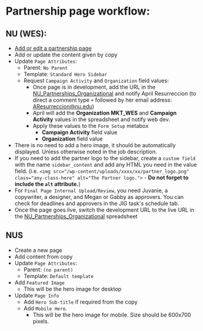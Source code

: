 # Partnership page workflow:

## NU (WES):

- [Add or edit a partnership page](https://nu-edu-preprod.go-vip.co/wp-admin/edit.php?post_type=partnership)
- Add or update the content given by copy
- Update `Page Attributes`:
    - Parent: `No Parent`
    - Template: `Standard Hero Sidebar`
    - Request `Campaign Activity` and `Organization` field values:
        - Once page is in development, add the URL in the [NU_Partnerships_Organizational](https://docs.google.com/spreadsheets/d/1CEYuLWvMCTCFmRUPbL8ZS9cw-igYbr7VZauYH1utfhQ/edit?ts=5e7e76d5#gid=1054635506) and notify April Resurreccion (to direct a comment type `+` followed by her email address: AResurreccion@nu.edu)
        - April will add the **Organization MKT_WES** and **Campaign Activity** values in the spreadsheet and notify web dev.
        - Apply these values to the `Form Setup` metabox
            - **Campaign Activity** field value
            - **Organization** field value
- There is no need to add a hero image, it should be automatically displayed. Unless otherwise noted in the job description.
- If you need to add the partner logo to the sidebar, create a `custom field` with the name `sidebar_content` and add any HTML you need in the value field.
(i.e. `<img src="/wp-content/uploads/xxxx/xx/partner_logo.png" class="any-class-here" alt="The Partner logo.">` - **Do not forget to include the `alt` attribute.**)
- For `Final Page Internal Upload/Review`, you need Juvanie, a copywriter, a designer, and Megan or Gabby as approvers. You can check for deadlines and approvers in the JIG task's schedule tab.
- Once the page goes live, switch the development URL to the live URL in the [NU_Partnerships_Organizational](https://docs.google.com/spreadsheets/d/1CEYuLWvMCTCFmRUPbL8ZS9cw-igYbr7VZauYH1utfhQ/edit?ts=5e7e76d5#gid=1054635506) spreadsheet


## NUS
- Create a new page
- Add content from copy
- Update `Page Attributes`:
    - Parent: `(no parent)`
    - Template: `Default template`
- Add `Featured Image`
    - This will be the hero image for desktop
- Update `Page Info`
    - Add `Hero Sub-title` if required from the copy
    - Add `Mobile Hero`.
        - This will be the hero image for mobile. Size should be 600x700 pixels.

